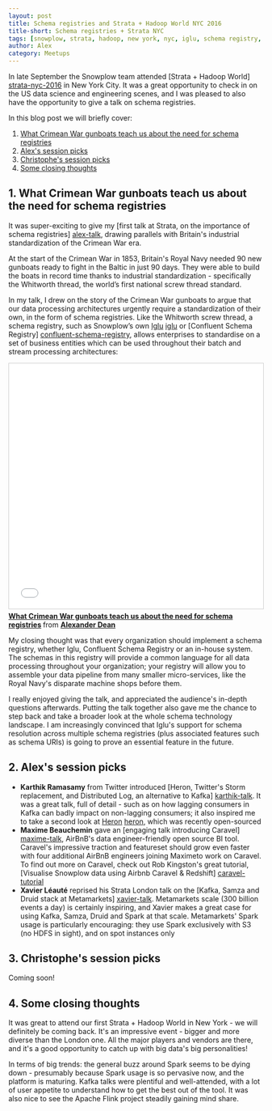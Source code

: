 ```yaml
---
layout: post
title: Schema registries and Strata + Hadoop World NYC 2016
title-short: Schema registries + Strata NYC
tags: [snowplow, strata, hadoop, new york, nyc, iglu, schema registry, confluent]
author: Alex
category: Meetups
---
```


In late September the Snowplow team attended [Strata + Hadoop World] [strata-nyc-2016] in New York City. It was a great opportunity to check in on the US data science and engineering scenes, and I was pleased to also have the opportunity to give a talk on schema registries.

In this blog post we will briefly cover:

1. [What Crimean War gunboats teach us about the need for schema registries](/blog/2016/10/23/schema-registries-and-strata-and-hadoop-world-nyc-2016#schema-registries-talk)
2. [Alex's session picks](/blog/2016/10/23/schema-registries-and-strata-and-hadoop-world-nyc-2016#schema-registries-talk#alex-picks)
3. [Christophe's session picks](/blog/2016/10/23/schema-registries-and-strata-and-hadoop-world-nyc-2016#schema-registries-talk#christophe-picks)
4. [Some closing thoughts](/blog/2016/10/23/schema-registries-and-strata-and-hadoop-world-nyc-2016#schema-registries-talk#conclusion)

<!--more-->

<h2 id="schema-registries-talk">1. What Crimean War gunboats teach us about the need for schema registries</h2>

It was super-exciting to give my [first talk at Strata, on the importance of schema registries] [alex-talk], drawing parallels with Britain's industrial standardization of the Crimean War era.

At the start of the Crimean War in 1853, Britain's Royal Navy needed 90 new gunboats ready to fight in the Baltic in just 90 days. They were able to build the boats in record time thanks to industrial standardization - specifically the Whitworth thread, the world’s first national screw thread standard.

In my talk, I drew on the story of the Crimean War gunboats to argue that our data processing architectures urgently require a standardization of their own, in the form of schema registries. Like the Whitworth screw thread, a schema registry, such as Snowplow’s own [Iglu] [iglu] or [Confluent Schema Registry] [confluent-schema-registry], allows enterprises to standardise on a set of business entities which can be used throughout their batch and stream processing architectures:

<iframe src="//www.slideshare.net/slideshow/embed_code/key/LeI84nQBgoVdd3" width="595" height="485" frameborder="0" marginwidth="0" marginheight="0" scrolling="no" style="border:1px solid #CCC; border-width:1px; margin-bottom:5px; max-width: 100%;" allowfullscreen> </iframe> <div style="margin-bottom:5px"> <strong> <a href="//www.slideshare.net/alexanderdean/what-crimean-war-gunboats-teach-us-about-the-need-for-schema-registries" title="What Crimean War gunboats teach us about the need for schema registries" target="_blank">What Crimean War gunboats teach us about the need for schema registries</a> </strong> from <strong><a target="_blank" href="//www.slideshare.net/alexanderdean">Alexander Dean</a></strong> </div>

My closing thought was that every organization should implement a schema registry, whether Iglu, Confluent Schema Registry or an in-house system. The schemas in this registry will provide a common language for all data processing throughout your organization; your registry will allow you to assemble your data pipeline from many smaller micro-services, like the Royal Navy's disparate machine shops before them.

I really enjoyed giving the talk, and appreciated the audience's in-depth questions afterwards. Putting the talk together also gave me the chance to step back and take a broader look at the whole schema technology landscape. I am increasingly convinced that Iglu's support for schema resolution across multiple schema registries (plus associated features such as schema URIs) is going to prove an essential feature in the future.

<h2 id="alex-picks">2. Alex's session picks</h2>

* **Karthik Ramasamy** from Twitter introduced [Heron, Twitter's Storm replacement, and Distributed Log, an alternative to Kafka] [karthik-talk]. It was a great talk, full of detail - such as on how lagging consumers in Kafka can badly impact on non-lagging consumers; it also inspired me to take a second look at [Heron] [heron], which was recently open-sourced 
* **Maxime Beauchemin** gave an [engaging talk introducing Caravel] [maxime-talk], AirBnB's data engineer-friendly open source BI tool. Caravel's impressive traction and featureset should grow even faster with four additional AirBnB engineers joining Maximeto work on Caravel. To find out more on Caravel, check out Rob Kingston's great tutorial, [Visualise Snowplow data using Airbnb Caravel & Redshift] [caravel-tutorial]
* **Xavier Léauté** reprised his Strata London talk on the [Kafka, Samza and Druid stack at Metamarkets] [xavier-talk]. Metamarkets scale (300 billion events a day) is certainly inspiring, and Xavier makes a great case for using Kafka, Samza, Druid and Spark at that scale. Metamarkets' Spark usage is particularly encouraging: they use Spark exclusively with S3 (no HDFS in sight), and on spot instances only

<h2 id="christophe-picks">3. Christophe's session picks</h2>

Coming soon!

<h2 id="conclusion">4. Some closing thoughts</h2>

It was great to attend our first Strata + Hadoop World in New York - we will definitely be coming back. It's an impressive event - bigger and more diverse than the London one. All the major players and vendors are there, and it's a good opportunity to catch up with big data's big personalities!

In terms of big trends: the general buzz around Spark seems to be dying down - presumably because Spark usage is so pervasive now, and the platform is maturing. Kafka talks were plentiful and well-attended, with a lot of user appetite to understand how to get the best out of the tool. It was also nice to see the Apache Flink project steadily gaining mind share.

[strata-nyc-2016]: http://conferences.oreilly.com/strata/hadoop-big-data-ny/
[alex-talk]: http://conferences.oreilly.com/strata/hadoop-big-data-ny/public/schedule/detail/51526
[karthik-talk]: http://conferences.oreilly.com/strata/big-data-conference-ny-2015/public/schedule/detail/44632
[maxime-talk]: http://conferences.oreilly.com/strata/hadoop-big-data-ny/public/schedule/detail/51368
[xavier-talk]: http://conferences.oreilly.com/strata/hadoop-big-data-ny/public/schedule/detail/51152
[iglu]: https://github.com/snowplow/iglu
[confluent-schema-registry]: https://github.com/confluentinc/schema-registry
[heron]: https://github.com/twitter/heron
[caravel]: https://github.com/airbnb/caravel
[caravel-tutorial]: http://discourse.snowplowanalytics.com/t/visualise-snowplow-data-using-airbnb-caravel-redshift-tutorial/515
